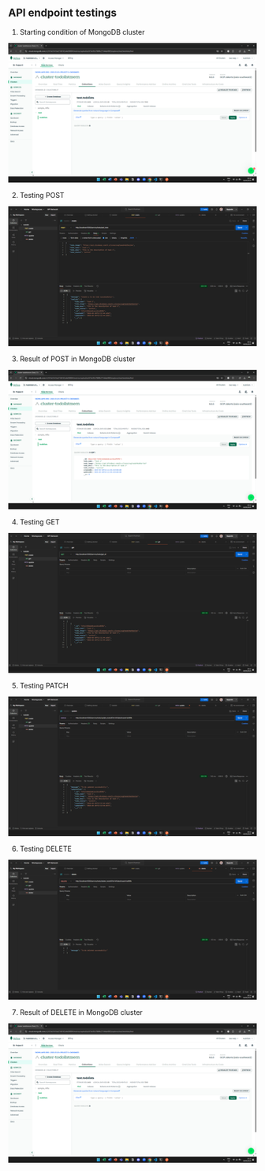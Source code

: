 ## API endpoint testings

1. Starting condition of MongoDB cluster
<img alt="initial mongodb cluster status" src="images/starting-point.png">

2. Testing POST
<img alt="testing POST" src="images/create.png">

3. Result of POST in MongoDB cluster
<img alt="result after POST" src="images/create-result.png">

4. Testing GET
<img alt="testing GET" src="images/get.png">

5. Testing PATCH
<img alt="testing PATCH" src="images/update.png">

6. Testing DELETE
<img alt="testing DELETE" src="images/delete.png">

7. Result of DELETE in MongoDB cluster
<img alt="result after DELETE" src="images/delete-result.png">
